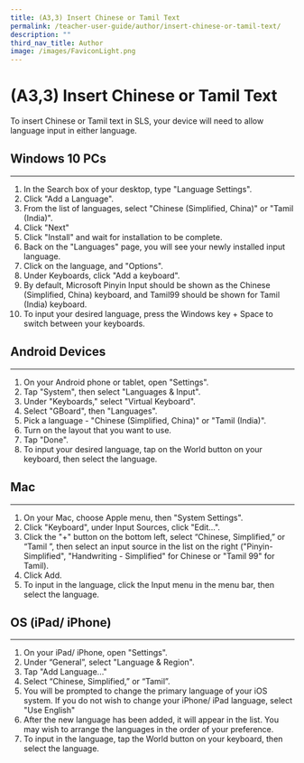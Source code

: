```yaml
---
title: (A3,3) Insert Chinese or Tamil Text
permalink: /teacher-user-guide/author/insert-chinese-or-tamil-text/
description: ""
third_nav_title: Author
image: /images/FaviconLight.png
---
```

<h1 id="insert-chinese-or-tamil-text">(A3,3) Insert Chinese or Tamil Text</h1>
<p>To insert Chinese or Tamil text in SLS, your device will need to allow language input in either language.</p>
<h2 id="-windows-10-pcs-">Windows 10 PCs</h2>
<hr>
<ol>
<li>In the Search box of your desktop, type "Language Settings".</li>
<li>Click "Add a Language".</li>
<li>From the list of languages, select "Chinese (Simplified, China)" or "Tamil (India)".</li>
<li>Click "Next"</li>
<li>Click "Install" and wait for installation to be complete.</li>
<li>Back on the "Languages" page, you will see your newly installed input language.</li>
<li>Click on the language, and "Options".</li>
<li>Under Keyboards, click "Add a keyboard".</li>
<li>By default, Microsoft Pinyin Input should be shown as the Chinese (Simplified, China) keyboard, and Tamil99 should be shown for Tamil (India) keyboard.</li>
<li>To input your desired language, press the Windows key + Space to switch between your keyboards.</li>
</ol>
<h2 id="-android-devices-">Android Devices</h2>
<hr>
<ol>
<li>On your Android phone or tablet, open "Settings".</li>
<li>Tap "System", then select "Languages &amp; Input".</li>
<li>Under "Keyboards," select "Virtual Keyboard".</li>
<li>Select "GBoard", then "Languages".</li>
<li>Pick a language - "Chinese (Simplified, China)" or "Tamil (India)".</li>
<li>Turn on the layout that you want to use.</li>
<li>Tap "Done".</li>
<li>To input your desired language, tap on the World button on your keyboard, then select the language.</li>
</ol>
<h2 id="-mac-">Mac</h2>
<hr>
<ol>
<li>On your Mac, choose Apple menu, then "System Settings".</li>
<li>Click "Keyboard", under Input Sources, click "Edit…".</li>
<li>Click the "+" button on the bottom left, select “Chinese, Simplified,” or “Tamil ”, then select an input source in the list on the right ("Pinyin- Simplified", "Handwriting - Simplified" for Chinese or "Tamil 99" for Tamil).</li>
<li>Click Add.</li>
<li>To input in the language, click the Input menu in the menu bar, then select the language.</li>
</ol>
<h2 id="-ios-ipad-iphone-">OS (iPad/ iPhone)</h2>
<hr>
<ol>
<li>On your iPad/ iPhone, open "Settings".</li>
<li>Under “General”, select "Language &amp; Region".</li>
<li>Tap "Add Language..."</li>
<li>Select “Chinese, Simplified,” or “Tamil”.</li>
<li>You will be prompted to change the primary language of your iOS system. If you do not wish to change your iPhone/ iPad language, select "Use English"</li>
<li>After the new language has been added, it will appear in the list. You may wish to arrange the languages in the order of your preference.</li>
<li>To input in the language, tap the World button on your keyboard, then select the language.</li>
</ol>